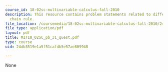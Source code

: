 ```yaml
---
course_id: 18-02sc-multivariable-calculus-fall-2010
description: This resource contains problem statements related to differentials and
  chain rule.
file_location: /coursemedia/18-02sc-multivariable-calculus-fall-2010/24db3519e1a5f51cafdb5e57ae809948_MIT18_02SC_pb_31_quest.pdf
file_type: application/pdf
layout: pdf
title: MIT18_02SC_pb_31_quest.pdf
type: course
uid: 24db3519e1a5f51cafdb5e57ae809948

---
```

None